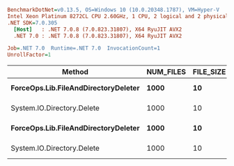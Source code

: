 ``` ini

BenchmarkDotNet=v0.13.5, OS=Windows 10 (10.0.20348.1787), VM=Hyper-V
Intel Xeon Platinum 8272CL CPU 2.60GHz, 1 CPU, 2 logical and 2 physical cores
.NET SDK=7.0.305
  [Host]   : .NET 7.0.8 (7.0.823.31807), X64 RyuJIT AVX2
  .NET 7.0 : .NET 7.0.8 (7.0.823.31807), X64 RyuJIT AVX2

Job=.NET 7.0  Runtime=.NET 7.0  InvocationCount=1  
UnrollFactor=1  

```

|                               Method | NUM_FILES | FILE_SIZE | IsInsideDirectory |     Mean |   Error |  StdDev |   Median |
|------------------------------------- |---------- |---------- |------------------ |---------:|--------:|--------:|---------:|
| **ForceOps.Lib.FileAndDirectoryDeleter** |      **1000** |        **10** |             **False** | **137.6 ms** | **3.12 ms** | **9.01 ms** | **135.1 ms** |
|           System.IO.Directory.Delete |      1000 |        10 |             False | 111.4 ms | 2.21 ms | 5.75 ms | 111.5 ms |
| **ForceOps.Lib.FileAndDirectoryDeleter** |      **1000** |        **10** |              **True** | **279.0 ms** | **5.52 ms** | **9.22 ms** | **276.3 ms** |
|           System.IO.Directory.Delete |      1000 |        10 |              True | 198.5 ms | 3.65 ms | 2.85 ms | 199.2 ms |
